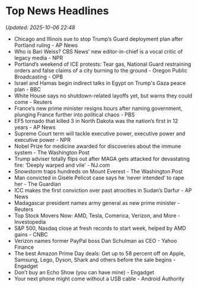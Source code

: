 # Top News Headlines

_Updated: 2025-10-06 22:48_

- Chicago and Illinois sue to stop Trump’s Guard deployment plan after Portland ruling - AP News
- Who is Bari Weiss? CBS News' new editor-in-chief is a vocal critic of legacy media - NPR
- Portland’s weekend of ICE protests: Tear gas, National Guard restraining orders and false claims of a city burning to the ground - Oregon Public Broadcasting - OPB
- Israel and Hamas begin indirect talks in Egypt on Trump's Gaza peace plan - BBC
- White House says no shutdown-related layoffs yet, but warns they could come - Reuters
- France’s new prime minister resigns hours after naming government, plunging France further into political chaos - PBS
- EF5 tornado that killed 3 in North Dakota was the nation’s first in 12 years - AP News
- Supreme Court term will tackle executive power, executive power and executive power - NPR
- Nobel Prize for medicine awarded for discoveries about the immune system - The Washington Post
- Trump adviser totally flips out after MAGA gets attacked for devastating fire: ‘Deeply warped and vile’ - NJ.com
- Snowstorm traps hundreds on Mount Everest - The Washington Post
- Man convicted in Gisèle Pelicot case says he ‘never intended’ to rape her - The Guardian
- ICC makes the first conviction over past atrocities in Sudan’s Darfur - AP News
- Madagascar president names army general as new prime minister - Reuters
- Top Stock Movers Now: AMD, Tesla, Comerica, Verizon, and More - Investopedia
- S&P 500, Nasdaq close at fresh records to start week, helped by AMD gains - CNBC
- Verizon names former PayPal boss Dan Schulman as CEO - Yahoo Finance
- The best Amazon Prime Day deals: Get up to 58 percent off on Apple, Samsung, Lego, Dyson, Shark and others before the sale begins - Engadget
- Don’t buy an Echo Show (you can have mine) - Engadget
- Your next phone might come without a USB cable - Android Authority